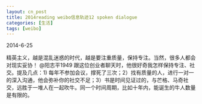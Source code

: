 ```yaml
---
layout: cn_post
title: 2014reading weibo信息轨迹12 spoken dialogue
categories: [生活]
tags: [weibo]
---
```


2014-6-25

精英主义，越是混乱迷惑的时代，越是要注重质量，保持专注。当然，很多人都会对现实妥协！
@阳志平1949
跟这位创业者聊天时，他很好奇我怎样保持专注、社交。提及几点：1) 每年不参加会议，撑死了三次；2）找有质量的人，进行一对一的深入沟通，他会弥补你的社交不足；3）书是时间见证过的，与芒格、马奇社交，远胜于一堆人在一起吹牛。同一个时间周期，比如十年内，能诞生的牛人数量是有限的。



